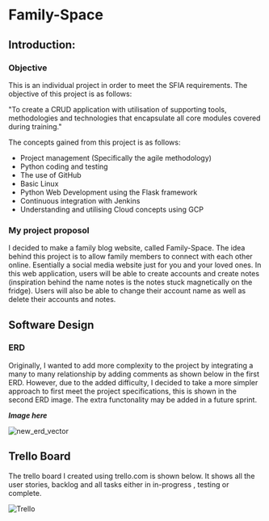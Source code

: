 #   **Family-Space**

## Introduction: 
### Objective

This is an individual project in order to meet the SFIA requirements. The objective of this project is as follows: 

"To create a CRUD application with utilisation of supporting tools,
methodologies and technologies that encapsulate all core modules
covered during training." 

The concepts gained from this project is as follows: 
- Project management (Specifically the agile methodology)
- Python coding and testing
- The use of GitHub
- Basic Linux
- Python Web Development using the Flask framework
- Continuous integration with Jenkins
- Understanding and utilising Cloud concepts using GCP


### My project proposol 
I decided to make a family blog website, called Family-Space. The idea behind this project is to allow family members to connect
with each other online. Esentially a social media website just for you and your loved ones. In this web application,
users will be able to create accounts and create notes (inspiration behind the name notes is the notes stuck magnetically on the fridge).
Users will also be able to change their account name as well as delete their accounts and notes.  

## Software Design
### ERD
Originally, I wanted to add more complexity to the project by integrating a many to many relationship by adding comments as shown below in the first ERD. However, due to the added difficulty, I decided to take a more simpler approach to first meet the project specifications, this is shown in the second ERD image. The extra functonality may be added in a future sprint.

***Image here***

![new_erd_vector](https://user-images.githubusercontent.com/73299366/103468965-b9859e00-4d56-11eb-836d-fe1f62ebc66b.png)

## Trello Board

The trello board I created using trello.com is shown below. It shows all the user stories, backlog and all tasks either in in-progress , testing or complete.

![Trello](https://user-images.githubusercontent.com/73299366/103469160-16825380-4d59-11eb-8e5a-f97d27d46c4a.JPG)
